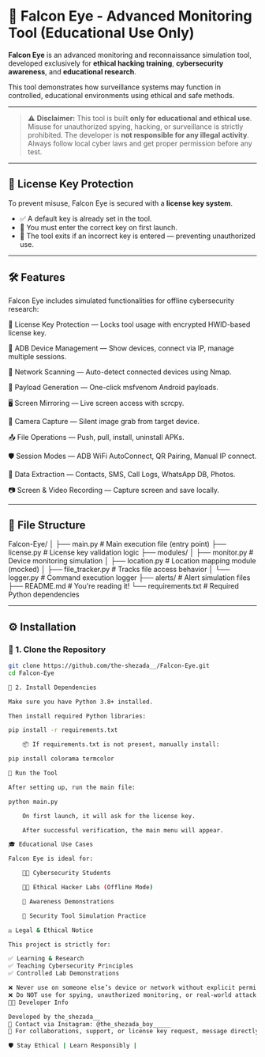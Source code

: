 # 🚨 Falcon Eye - Advanced Monitoring Tool (Educational Use Only)

**Falcon Eye** is an advanced monitoring and reconnaissance simulation tool, developed exclusively for **ethical hacking training**, **cybersecurity awareness**, and **educational research**.

This tool demonstrates how surveillance systems may function in controlled, educational environments using ethical and safe methods.

---

> ⚠️ **Disclaimer:** This tool is built **only for educational and ethical use**. Misuse for unauthorized spying, hacking, or surveillance is strictly prohibited. The developer is **not responsible for any illegal activity**. Always follow local cyber laws and get proper permission before any test.

---

## 🔐 License Key Protection

To prevent misuse, Falcon Eye is secured with a **license key system**.

- ✅ A default key is already set in the tool.
- 🔑 You must enter the correct key on first launch.
- 🔐 The tool exits if an incorrect key is entered — preventing unauthorized use.

---

## 🛠 Features

Falcon Eye includes simulated functionalities for offline cybersecurity research:

🔐 License Key Protection — Locks tool usage with encrypted HWID-based license key.

📱 ADB Device Management — Show devices, connect via IP, manage multiple sessions.

🛜 Network Scanning — Auto-detect connected devices using Nmap.

📲 Payload Generation — One-click msfvenom Android payloads.

🖥 Screen Mirroring — Live screen access with scrcpy.

📸 Camera Capture — Silent image grab from target device.

📤 File Operations — Push, pull, install, uninstall APKs.

🛡 Session Modes — ADB WiFi AutoConnect, QR Pairing, Manual IP connect.

📁 Data Extraction — Contacts, SMS, Call Logs, WhatsApp DB, Photos.

📷 Screen & Video Recording — Capture screen and save locally.

---

## 📁 File Structure

Falcon-Eye/
│
├── main.py # Main execution file (entry point)
├── license.py # License key validation logic
├── modules/
│ ├── monitor.py # Device monitoring simulation
│ ├── location.py # Location mapping module (mocked)
│ ├── file_tracker.py # Tracks file access behavior
│ └── logger.py # Command execution logger
├── alerts/ # Alert simulation files
├── README.md # You're reading it!
└── requirements.txt # Required Python dependencies


---

## ⚙️ Installation

### 📌 1. Clone the Repository

```bash
git clone https://github.com/the-shezada__/Falcon-Eye.git
cd Falcon-Eye

📌 2. Install Dependencies

Make sure you have Python 3.8+ installed.

Then install required Python libraries:

pip install -r requirements.txt

    📦 If requirements.txt is not present, manually install:

pip install colorama termcolor

🚀 Run the Tool

After setting up, run the main file:

python main.py

    On first launch, it will ask for the license key.

    After successful verification, the main menu will appear.

🎓 Educational Use Cases

Falcon Eye is ideal for:

    🧑‍🎓 Cybersecurity Students

    🧑‍💻 Ethical Hacker Labs (Offline Mode)

    🧠 Awareness Demonstrations

    🧪 Security Tool Simulation Practice

⚖️ Legal & Ethical Notice

This project is strictly for:

✅ Learning & Research
✅ Teaching Cybersecurity Principles
✅ Controlled Lab Demonstrations

❌ Never use on someone else’s device or network without explicit permission.
❌ Do NOT use for spying, unauthorized monitoring, or real-world attacks.
👨‍💻 Developer Info

Developed by the_shezada__
🔗 Contact via Instagram: @the_shezada_boy_____
📌 For collaborations, support, or license key request, message directly.

🛡️ Stay Ethical | Learn Responsibly | 
